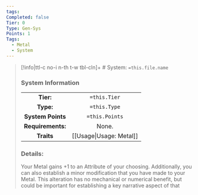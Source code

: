 ```yaml
---
tags: 
Completed: false
Tier: 0
Type: Gen-Sys
Points: 1
Tags:
  - Metal
  - System
---
```

> [!info|ttl-c no-i n-th t-w tbl-cln]+ # System: `=this.file.name`
> ### System Information
>|||
> |:---:|:---:|
> |**Tier:** | `=this.Tier`  |
> | **Type:** | `=this.Type`  |
> |**System Points**|`=this.Points`|
> | **Requirements:** | None. |
> |**Traits**| [[Usage\|Usage: Metal]]|
> ### Details: 
> Your Metal gains +1 to an Attribute of your choosing. Additionally, you can also establish a minor modification that you have made to your Metal. This alteration has no mechanical or numerical benefit, but could be important for establishing a key narrative aspect of that 